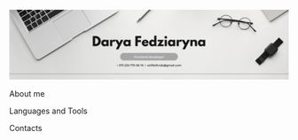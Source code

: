 ![Header](https://github.com/kugggelimgesicht/kugggelimgesicht/blob/main/assets/header.png)

About me

Languages and Tools

Contacts
